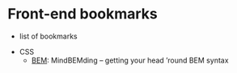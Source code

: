# Front-end bookmarks

* list of bookmarks

+ CSS
    + [BEM](http://csswizardry.com/2013/01/mindbemding-getting-your-head-round-bem-syntax/): MindBEMding – getting your head ’round BEM syntax
